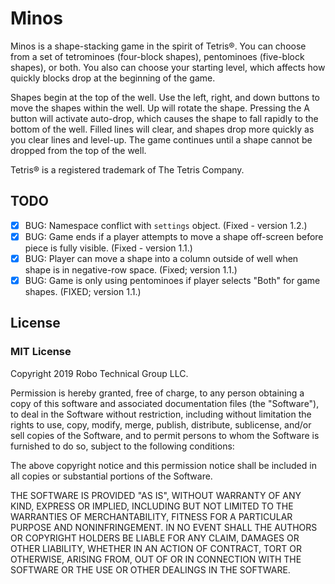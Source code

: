 # Minos

Minos is a shape-stacking game in the spirit of Tetris®. You can choose from a set of tetrominoes (four-block shapes), pentominoes (five-block shapes), or both. You also can choose your starting level, which affects how quickly blocks drop at the beginning of the game.

Shapes begin at the top of the well. Use the left, right, and down buttons to move the shapes within the well. Up will rotate the shape. Pressing the A button will activate auto-drop, which causes the shape to fall rapidly to the bottom of the well. Filled lines will clear, and shapes drop more quickly as you clear lines and level-up. The game continues until a shape cannot be dropped from the top of the well.

Tetris® is a registered trademark of The Tetris Company.

## TODO

- [X] BUG: Namespace conflict with `settings` object. (Fixed - version 1.2.)
- [X] BUG: Game ends if a player attempts to move a shape off-screen before piece is fully visible. (Fixed - version 1.1.)
- [X] BUG: Player can move a shape into a column outside of well when shape  is in negative-row space. (Fixed; version 1.1.)
- [X] BUG: Game is only using pentominoes if player selects "Both" for game shapes. (FIXED; version 1.1.)

## License

### MIT License

Copyright 2019 Robo Technical Group LLC.

Permission is hereby granted, free of charge, to any person obtaining a copy of this software
and associated documentation files (the "Software"), to deal in the Software without restriction,
including without limitation the rights to use, copy, modify, merge, publish, distribute,
sublicense, and/or sell copies of the Software, and to permit persons to whom the Software
is furnished to do so, subject to the following conditions:

The above copyright notice and this permission notice shall be included in all copies or substantial portions of the Software.

THE SOFTWARE IS PROVIDED "AS IS", WITHOUT WARRANTY OF ANY KIND, EXPRESS OR IMPLIED,
INCLUDING BUT NOT LIMITED TO THE WARRANTIES OF MERCHANTABILITY, FITNESS FOR A PARTICULAR PURPOSE AND NONINFRINGEMENT.
IN NO EVENT SHALL THE AUTHORS OR COPYRIGHT HOLDERS BE LIABLE FOR ANY CLAIM, DAMAGES OR OTHER LIABILITY,
WHETHER IN AN ACTION OF CONTRACT, TORT OR OTHERWISE, ARISING FROM, OUT OF OR IN CONNECTION WITH
THE SOFTWARE OR THE USE OR OTHER DEALINGS IN THE SOFTWARE.
